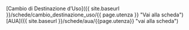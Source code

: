   [Cambio di Destinazione d’Uso]({{ site.baseurl }}/schede/cambio_destinazione_uso/{{ page.utenza }} "Vai alla scheda")
  [AUA]({{ site.baseurl }}/schede/aua/{{page.utenza}} "vai alla scheda")
